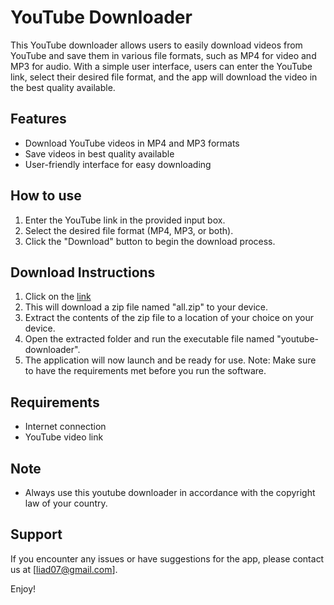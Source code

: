 # YouTube Downloader
This YouTube downloader allows users to easily download videos from YouTube and save them in various file formats, such as MP4 for video and MP3 for audio. With a simple user interface, users can enter the YouTube link, select their desired file format, and the app will download the video in the best quality available.

## Features
- Download YouTube videos in MP4 and MP3 formats
- Save videos in best quality available
- User-friendly interface for easy downloading
## How to use
1) Enter the YouTube link in the provided input box.
2) Select the desired file format (MP4, MP3, or both).
3) Click the "Download" button to begin the download process.
## Download Instructions
1) Click on the [link](https://github.com/liad07/youtube-downloader/blob/main/bin/all.zip?raw=true)
2) This will download a zip file named "all.zip" to your device.
3) Extract the contents of the zip file to a location of your choice on your device.
4) Open the extracted folder and run the executable file named "youtube-downloader".
5) The application will now launch and be ready for use.
Note: Make sure to have the requirements met before you run the software.
## Requirements
- Internet connection
- YouTube video link
## Note
- Always use this youtube downloader in accordance with the copyright law of your country.
## Support
If you encounter any issues or have suggestions for the app, please contact us at [liad07@gmail.com].

Enjoy!
